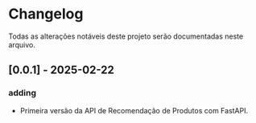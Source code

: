 # Changelog

Todas as alterações notáveis deste projeto serão documentadas neste arquivo.

## [0.0.1] - 2025-02-22

### adding
- Primeira versão da API de Recomendação de Produtos com FastAPI.
